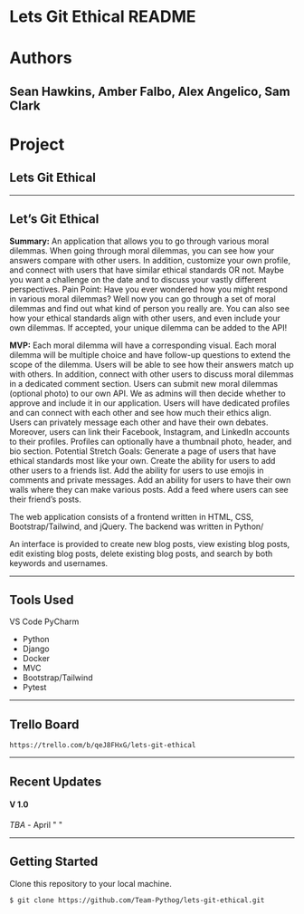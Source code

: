 # Lets Git Ethical README

# Authors
## Sean Hawkins, Amber Falbo, Alex Angelico, Sam Clark 

# Project 
## Lets Git Ethical 

---
<!-- ### We are deployed on REACT!

[project url here] -->


## **Let’s Git Ethical**

**Summary:** An application that allows you to go through various moral dilemmas. When going through moral dilemmas, you can see how your answers compare with other users. In addition, customize your own profile, and connect with users that have similar ethical standards OR not. Maybe you want a challenge on the date and to discuss your vastly different perspectives.
Pain Point: Have you ever wondered how you might respond in various moral dilemmas? Well now you can go through a set of moral dilemmas and find out what kind of person you really are. You can also see how your ethical standards align with other users, and even include your own dilemmas. If accepted, your unique dilemma can be added to the API! 

**MVP:**
Each moral dilemma will have a corresponding visual. Each moral dilemma will be multiple choice and have follow-up questions to extend the scope of the dilemma. Users will be able to see how their answers match up with others.
In addition, connect with other users to discuss moral dilemmas in a dedicated comment section. Users can submit new moral dilemmas (optional photo) to our own API. We as admins will then decide whether to approve and include it in our application.
Users will have dedicated profiles and can connect with each other and see how much their ethics align. Users can privately message each other and have their own debates. Moreover, users can link their Facebook, Instagram, and LinkedIn accounts to their profiles. Profiles can optionally have a thumbnail photo, header, and bio section.
Potential Stretch Goals:
Generate a page of users that have ethical standards most like your own.
Create the ability for users to add other users to a friends list.
Add the ability for users to use emojis in comments and private messages.
Add an ability for users to have their own walls where they can make various posts.
Add a feed where users can see their friend’s posts.

The web application consists of a frontend written in HTML, CSS,
Bootstrap/Tailwind, and jQuery. The backend was written in Python/

An interface is provided to create new blog
posts, view existing blog posts, edit existing blog posts, delete existing
blog posts, and search by both keywords and usernames.

---

## Tools Used
VS Code
PyCharm

- Python
- Django
- Docker
- MVC
- Bootstrap/Tailwind
- Pytest

---

## Trello Board
```
https://trello.com/b/qeJ8FHxG/lets-git-ethical
```

---
## Recent Updates

#### V 1.0
*TBA* - April " "

---

## Getting Started

Clone this repository to your local machine.

```
$ git clone https://github.com/Team-Pythog/lets-git-ethical.git
```
<!-- Once downloaded, activate your virtual environment and run by ____________
```
cd Team-Pythog/lets-git-ethical
python build
```
The poetry tools will automatically install any dependencies. Before running the application, setup your DB by doing ________
```
Update-Database
```
Once the database has been created, the application can be run. Options for running and debugging the application using can be found via your coding tools of ___________. From the command line, the following will start an instance of the Postgresql server to host the application:
```
cd YourRepo/YourProject
dotnet run
```
Unit testing is included in the __________________ project using the pytest test framework. Tests have been provided for models, view models, controllers, and utility classes for the application.

---

## Usage
***[Provide some images of your app with brief description as title]***

### Overview of Recent Posts
![Overview of Recent Posts](https://via.placeholder.com/500x250)

### Creating a Post
![Post Creation](https://via.placeholder.com/500x250)

### Enriching a Post
![Enriching Post](https://via.placeholder.com/500x250)

### Viewing Post Details
![Details of Post](https://via.placeholder.com/500x250)

---
## Data Flow (Frontend, Backend, REST API)
***[Add a clean and clear explanation of what the data flow is. Walk me through it.]***
![Data Flow Diagram](/assets/img/Flowchart.png)

---
## Data Model

### Overall Project Schema
***[Add a description of your DB schema. Explain the relationships to me.]***
![Database Schema](/assets/img/ERD.png)

---
## Model Properties and Requirements

### Blog

| Parameter | Type | Required |
| --- | --- | --- |
| ID  | int | YES |
| Summary | string | YES |
| Content | string | YES |
| Tags | string(s) | NO |
| Picture | img jpeg/png | NO |
| Sentiment | float | NO |
| Keywords | string(s) | NO |
| Related Posts | links | NO |
| Date | date/time object | YES |


### User

| Parameter | Type | Required |
| --- | --- | --- |
| ID  | int | YES |
| Name/Author | string | YES |
| Posts | list | YES |

---

## Change Log
***[The change log will list any changes made to the code base. This includes any changes from TA/Instructor feedback]***
1.4: *Added OAuth for MySpace* - 23 Jan 2003
1.3: *Changed email handler to Alta Vista, fixed issue with styling on Netscape Navigator browser.* - 21 Dec 1999
1.2: *Fixed bug where pages would not load due to temp data* - 16 Jun 1998
1.1: *Added ability for user to change photos on a post* - 12 May 1998

--- -->
